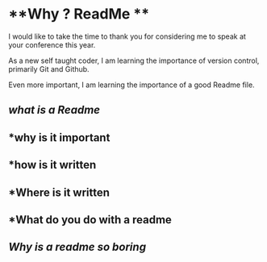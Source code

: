 # **Why ? ReadMe **

I would like to take the time to thank you for considering me to speak at your conference this year. 

As a new self taught coder, I am learning the importance of version control, primarily Git and Github. 

Even more important, I am learning the importance of a good Readme file. 

## *what is a Readme*

## *why is it important

## *how is it written 

## *Where is it written 

## *What do you do with a readme 

## *Why is a readme so boring*



